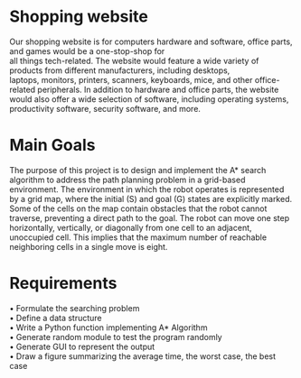 # Shopping website
Our shopping website is for computers hardware and software, office parts, and games would be a one-stop-shop for </br>
all things tech-related. The website would feature a wide variety of products from different manufacturers, including desktops,</br>
laptops, monitors, printers, scanners, keyboards, mice, and other office-related peripherals.
In addition to hardware and office parts, the website would also offer a wide selection of software, including operating systems, productivity software, security software, and more.

# Main Goals
The purpose of this project is to design and implement the 
A* search algorithm to address the path planning problem
in a grid-based environment. The environment in which
the robot operates is represented by a grid map, where
the initial (S) and goal (G) states are explicitly marked.
Some of the cells on the map contain obstacles that the
robot cannot traverse, preventing a direct path to the
goal. The robot can move one step horizontally, vertically,
or diagonally from one cell to an adjacent, unoccupied
cell. This implies that the maximum number of reachable
neighboring cells in a single move is eight.

# Requirements
• Formulate the searching problem <br />
• Define a data structure <br />
• Write a Python function implementing A* Algorithm <br />
• Generate random module to test the program randomly <br />
• Generate GUI to represent the output <br />
• Draw a figure summarizing the average time, the worst case, the best case 
